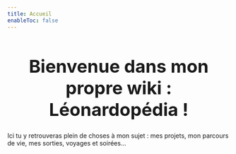 ```yaml
---
title: Accueil
enableToc: false
---
```

<center> <h1 style="font-size:40px";> Bienvenue dans mon propre wiki : <br> Léonardopédia ! </h1> </center>

Ici tu y retrouveras plein de choses à mon sujet : mes projets, mon parcours de vie, mes sorties, voyages et soirées...